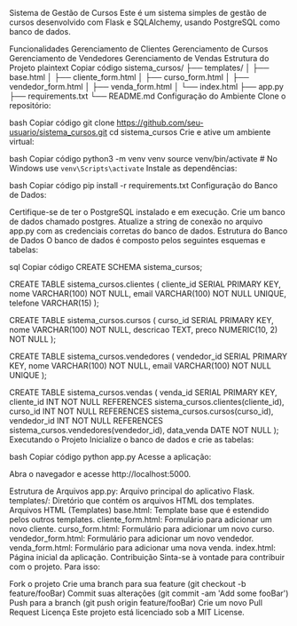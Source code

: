 Sistema de Gestão de Cursos
Este é um sistema simples de gestão de cursos desenvolvido com Flask e SQLAlchemy, usando PostgreSQL como banco de dados.

Funcionalidades
Gerenciamento de Clientes
Gerenciamento de Cursos
Gerenciamento de Vendedores
Gerenciamento de Vendas
Estrutura do Projeto
plaintext
Copiar código
sistema_cursos/
├── templates/
│   ├── base.html
│   ├── cliente_form.html
│   ├── curso_form.html
│   ├── vendedor_form.html
│   ├── venda_form.html
│   └── index.html
├── app.py
├── requirements.txt
└── README.md
Configuração do Ambiente
Clone o repositório:

bash
Copiar código
git clone https://github.com/seu-usuario/sistema_cursos.git
cd sistema_cursos
Crie e ative um ambiente virtual:

bash
Copiar código
python3 -m venv venv
source venv/bin/activate  # No Windows use `venv\Scripts\activate`
Instale as dependências:

bash
Copiar código
pip install -r requirements.txt
Configuração do Banco de Dados:

Certifique-se de ter o PostgreSQL instalado e em execução.
Crie um banco de dados chamado postgres.
Atualize a string de conexão no arquivo app.py com as credenciais corretas do banco de dados.
Estrutura do Banco de Dados
O banco de dados é composto pelos seguintes esquemas e tabelas:

sql
Copiar código
CREATE SCHEMA sistema_cursos;

CREATE TABLE sistema_cursos.clientes (
    cliente_id SERIAL PRIMARY KEY,
    nome VARCHAR(100) NOT NULL,
    email VARCHAR(100) NOT NULL UNIQUE,
    telefone VARCHAR(15)
);

CREATE TABLE sistema_cursos.cursos (
    curso_id SERIAL PRIMARY KEY,
    nome VARCHAR(100) NOT NULL,
    descricao TEXT,
    preco NUMERIC(10, 2) NOT NULL
);

CREATE TABLE sistema_cursos.vendedores (
    vendedor_id SERIAL PRIMARY KEY,
    nome VARCHAR(100) NOT NULL,
    email VARCHAR(100) NOT NULL UNIQUE
);

CREATE TABLE sistema_cursos.vendas (
    venda_id SERIAL PRIMARY KEY,
    cliente_id INT NOT NULL REFERENCES sistema_cursos.clientes(cliente_id),
    curso_id INT NOT NULL REFERENCES sistema_cursos.cursos(curso_id),
    vendedor_id INT NOT NULL REFERENCES sistema_cursos.vendedores(vendedor_id),
    data_venda DATE NOT NULL
);
Executando o Projeto
Inicialize o banco de dados e crie as tabelas:

bash
Copiar código
python app.py
Acesse a aplicação:

Abra o navegador e acesse http://localhost:5000.

Estrutura de Arquivos
app.py: Arquivo principal do aplicativo Flask.
templates/: Diretório que contém os arquivos HTML dos templates.
Arquivos HTML (Templates)
base.html: Template base que é estendido pelos outros templates.
cliente_form.html: Formulário para adicionar um novo cliente.
curso_form.html: Formulário para adicionar um novo curso.
vendedor_form.html: Formulário para adicionar um novo vendedor.
venda_form.html: Formulário para adicionar uma nova venda.
index.html: Página inicial da aplicação.
Contribuição
Sinta-se à vontade para contribuir com o projeto. Para isso:

Fork o projeto
Crie uma branch para sua feature (git checkout -b feature/fooBar)
Commit suas alterações (git commit -am 'Add some fooBar')
Push para a branch (git push origin feature/fooBar)
Crie um novo Pull Request
Licença
Este projeto está licenciado sob a MIT License.
